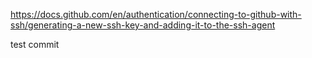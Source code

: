 https://docs.github.com/en/authentication/connecting-to-github-with-ssh/generating-a-new-ssh-key-and-adding-it-to-the-ssh-agent

test commit
